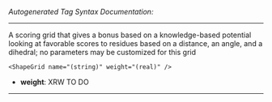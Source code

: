 _Autogenerated Tag Syntax Documentation:_

---
A scoring grid that gives a bonus based on a knowledge-based potential looking at favorable scores to residues based on a distance, an angle, and a dihedral; no parameters may be customized for this grid

```
<ShapeGrid name="(string)" weight="(real)" />
```

-   **weight**: XRW TO DO

---

